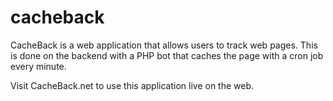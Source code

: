 # cacheback

CacheBack is a web application that allows users to track web pages. This is done on the backend with a PHP bot that caches the page with a cron job every minute.

Visit CacheBack.net to use this application live on the web.
